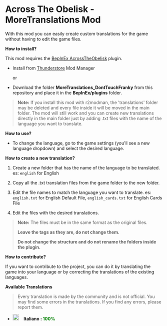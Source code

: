 # Across The Obelisk - MoreTranslations Mod

With this mod you can easily create custom translations for the game without having to edit the game files.

**How to install?**

This mod requires the [BepInEx AcrossTheObelisk](https://across-the-obelisk.thunderstore.io/package/BepInEx/BepInExPack_AcrossTheObelisk/) plugin.

* Install from [Thunderstore](https://across-the-obelisk.thunderstore.io/) Mod Manager

    or

* Download the folder **MoreTranslations_DontTouchFranky** from this repository and place it in the **BepInEx/plugins** folder.

> **Note:** If you install this mod with r2modman, the 'translations' folder may be deleted and every file inside it will be moved in the main folder. The mod will still work and you can create new translations directly in the main folder just by adding .txt files with the name of the language you want to translate.


**How to use?**

* To change the language, go to the game settings (you'll see a new language dropdown) and select the desired language.

**How to create a new translation?**

1. Create a new folder that has the name of the language to be translated.
    es: `english` for English

2. Copy all the .txt translation files from the game folder to the new folder.

3. Edit the file names to match the language you want to translate. 
    es: `english.txt` for English Default File, `english_cards.txt` for English Cards File

4. Edit the files with the desired translations.

> **Note:** The files must be in the same format as the original files.
>
> **Leave the tags as they are, do not change them.**
>
> **Do not change the structure and do not rename the folders inside the plugin.**



**How to contribute?**

If you want to contribute to the project, you can do it by translating the game into your language or by correcting the translations of the existing languages.

**Available Translations**

> Every translation is made by the community and is not official. You may find some errors in the translations. If you find any errors, please report them.

* <img src="https://www.worldometers.info/img/flags/it-flag.gif" alt= “Italiano” height="20px"> &ensp; **Italiano : <span style="color:green">100%</span>**
